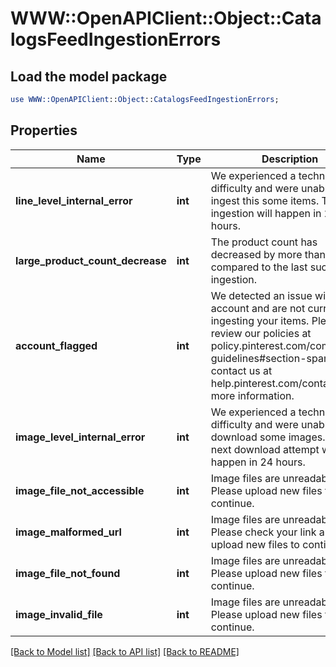 # WWW::OpenAPIClient::Object::CatalogsFeedIngestionErrors

## Load the model package
```perl
use WWW::OpenAPIClient::Object::CatalogsFeedIngestionErrors;
```

## Properties
Name | Type | Description | Notes
------------ | ------------- | ------------- | -------------
**line_level_internal_error** | **int** | We experienced a technical difficulty and were unable to ingest this some items. The next ingestion will happen in 24 hours. | [optional] 
**large_product_count_decrease** | **int** | The product count has decreased by more than 99% compared to the last successful ingestion. | [optional] 
**account_flagged** | **int** | We detected an issue with your account and are not currently ingesting your items. Please review our policies at policy.pinterest.com/community-guidelines#section-spam or contact us at help.pinterest.com/contact for more information. | [optional] 
**image_level_internal_error** | **int** | We experienced a technical difficulty and were unable to download some images. The next download attempt will happen in 24 hours. | [optional] 
**image_file_not_accessible** | **int** | Image files are unreadable. Please upload new files to continue. | [optional] 
**image_malformed_url** | **int** | Image files are unreadable. Please check your link and upload new files to continue. | [optional] 
**image_file_not_found** | **int** | Image files are unreadable. Please upload new files to continue. | [optional] 
**image_invalid_file** | **int** | Image files are unreadable. Please upload new files to continue. | [optional] 

[[Back to Model list]](../README.md#documentation-for-models) [[Back to API list]](../README.md#documentation-for-api-endpoints) [[Back to README]](../README.md)


